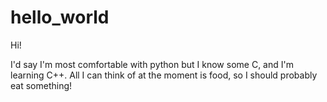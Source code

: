 # hello_world

Hi!

I'd say I'm most comfortable with python but I know some C, and I'm learning C++.
All I can think of at the moment is food, so I should probably eat something!
